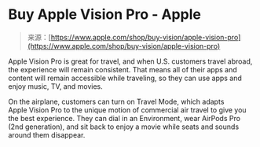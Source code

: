 <!--yml
category: 未分类
date: 2024-05-27 14:56:05
-->

# Buy Apple Vision Pro - Apple

> 来源：[https://www.apple.com/shop/buy-vision/apple-vision-pro](https://www.apple.com/shop/buy-vision/apple-vision-pro)

Apple Vision Pro is great for travel, and when U.S. customers travel abroad, the experience will remain consistent. That means all of their apps and content will remain accessible while traveling, so they can use apps and enjoy music, TV, and movies.

On the airplane, customers can turn on Travel Mode, which adapts Apple Vision Pro to the unique motion of commercial air travel to give you the best experience. They can dial in an Environment, wear AirPods Pro (2nd generation), and sit back to enjoy a movie while seats and sounds around them disappear.